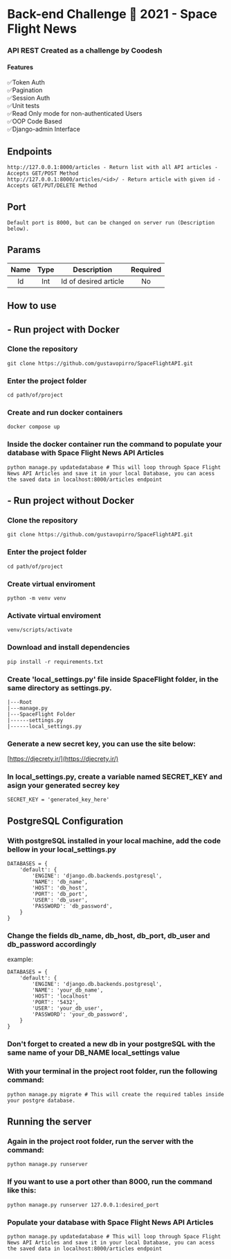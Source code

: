 # Back-end Challenge 🏅 2021 - Space Flight News

### API REST Created as a challenge by Coodesh
#### Features
✅Token Auth<br>
✅Pagination<br>
✅Session Auth<br>
✅Unit tests<br>
✅Read Only mode for non-authenticated Users<br>
✅OOP Code Based<br>
✅Django-admin Interface<br>

## Endpoints
```
http://127.0.0.1:8000/articles - Return list with all API articles - Accepts GET/POST Method
http://127.0.0.1:8000/articles/<id>/ - Return article with given id - Accepts GET/PUT/DELETE Method
```
## Port
```
Default port is 8000, but can be changed on server run (Description below).
```

## Params
| Name   |      Type      |  Description | Required
|:----------:|:-------------:|:----------:|:------:|
| Id |  Int | Id of desired article | No


## How to use

## - Run project with Docker

### Clone the repository
```
git clone https://github.com/gustavopirro/SpaceFlightAPI.git
```

### Enter the project folder
```
cd path/of/project
```

### Create and run docker containers
```
docker compose up
```

### Inside the docker container run the command to populate your database with Space Flight News API Articles
```
python manage.py updatedatabase # This will loop through Space Flight News API Articles and save it in your local Database, you can acess the saved data in localhost:8000/articles endpoint
```


## - Run project without Docker

### Clone the repository
```
git clone https://github.com/gustavopirro/SpaceFlightAPI.git
```
### Enter the project folder
```
cd path/of/project
```

### Create virtual enviroment
```
python -m venv venv
```

### Activate virtual enviroment
```
venv/scripts/activate
```

### Download and install dependencies
```
pip install -r requirements.txt
```

### Create 'local_settings.py' file inside SpaceFlight folder, in the same directory as settings.py.
```
|---Root
|---manage.py
|---SpaceFlight Folder
|------settings.py
|------local_settings.py
```

### Generate a new secret key, you can use the site below:
[https://djecrety.ir/](https://djecrety.ir/)

### In local_settings.py, create a variable named SECRET_KEY and asign your generated secrey key
```
SECRET_KEY = 'generated_key_here' 
```

## PostgreSQL Configuration
### With postgreSQL installed in your local machine, add the code bellow in your local_settings.py
```
DATABASES = {
    'default': {
        'ENGINE': 'django.db.backends.postgresql',
        'NAME': 'db_name',
        'HOST': 'db_host',
        'PORT': 'db_port',
        'USER': 'db_user',
        'PASSWORD': 'db_password',
    }
}
```

### Change the fields db_name, db_host, db_port, db_user and db_password accordingly
example:
```
DATABASES = {
    'default': {
        'ENGINE': 'django.db.backends.postgresql',
        'NAME': 'your_db_name',
        'HOST': 'localhost'
        'PORT': '5432',
        'USER': 'your_db_user',
        'PASSWORD': 'your_db_password',
    }
}
```

### Don't forget to created a new db in your postgreSQL with the same name of your DB_NAME local_settings value

### With your terminal in the project root folder, run the following command:
```
python manage.py migrate # This will create the required tables inside your postgre database.
```

## Running the server
### Again in the project root folder, run the server with the command:
```
python manage.py runserver
```
### If you want to use a port other than 8000, run the command like this:
```
python manage.py runserver 127.0.0.1:desired_port
```

### Populate your database with Space Flight News API Articles
```
python manage.py updatedatabase # This will loop through Space Flight News API Articles and save it in your local Database, you can acess the saved data in localhost:8000/articles endpoint
```
